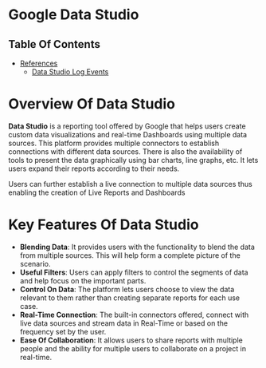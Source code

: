 # Google Data Studio

## Table Of Contents
- [References]()
    - [Data Studio Log Events](https://support.google.com/datastudio/answer/9690662?hl=en)


# Overview Of Data Studio
__Data Studio__ is a reporting tool offered by Google that helps users create custom data visualizations and real-time Dashboards using multiple data sources. This platform provides multiple connectors to establish connections with different data sources. There is also the availability of tools to present the data graphically using bar charts, line graphs, etc. It lets users expand their reports according to their needs. 

Users can further establish a live connection to multiple data sources thus enabling the creation of Live Reports and Dashboards

# Key Features Of Data Studio
* __Blending Data__:  It provides users with the functionality to blend the data from multiple sources. This will help form a complete picture of the scenario. 
* __Useful Filters__: Users can apply filters to control the segments of data and help focus on the important parts.
* __Control On Data__: The platform lets users choose to view the data relevant to them rather than creating separate reports for each use case.
* __Real-Time Connection__: The built-in connectors offered, connect with live data sources and stream data in Real-Time or based on the frequency set by the user.  
* __Ease Of Collaboration__: It allows users to share reports with multiple people and the ability for multiple users to collaborate on a project in real-time. 